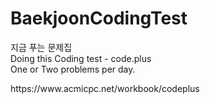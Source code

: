 # BaekjoonCodingTest

<p>지금 푸는 문제집<br>
Doing this Coding test - code.plus<br>
One or Two problems per day. 
</p>

<link>https://www.acmicpc.net/workbook/codeplus</link>
